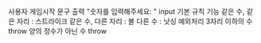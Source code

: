 사용자
게임시작 문구 출력
"숫자를 입력해주세요: " input
기본 규칙 기능
같은 수, 같은 자리 : 스트라이크
같은 수, 다른 자리 : 볼
다른 수 : 낫싱
예외처리
3자리 이하의 수 throw
양의 정수가 아닌 수 throw
